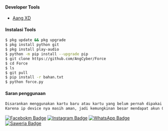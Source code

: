 #### Developer Tools
- [Aang XD]()
#### Instalasi Tools
``` bash
$ pkg update && pkg upgrade
$ pkg install python git
$ pkg install play-audio
$ python -m pip install --upgrade pip
$ git clone https://github.com/AngCyber/Force
$ cd Force
$ ls
$ git pull
$ pip install -r bahan.txt
$ python force.py
```
#### Saran penggunaan
```python
Disarankan menggunakan kartu baru atau kartu yang belum pernah dipakai untuk crack.
Karena ip device nya masih aman, jadi kemungkinan besar mendapat akun OK
```
[![Facebokm Badge](https://img.shields.io/badge/-aang.qwerty69-blue?style=flat&logo=Facebook&logoColor=white&link=https://www.facebook.com/aang.qwerty69/)](https://www.facebook.com/aang.qwerty69) [![Instagram Badge](https://img.shields.io/badge/-aangxd.qwerty_-f01397?style=flat&logo=Instagram&logoColor=white&link=https://www.instagram.com/aangxd.qwerty_/)](https://www.instagram.com/aangxd.qwerty_/) [![WhatsApp Badge](https://img.shields.io/badge/-6283177721763-green?style=flat&logo=WhatsApp&logoColor=white&link=https://wa.me/6283177721763/)](https://wa.me/6283177721763/) [![Saweria Badge](https://img.shields.io/badge/-AangXD-black?style=flat&logo=Saweria&logoColor=white&link=https://saweria.co/AangXD/)](https://saweria.co/AangXD)

